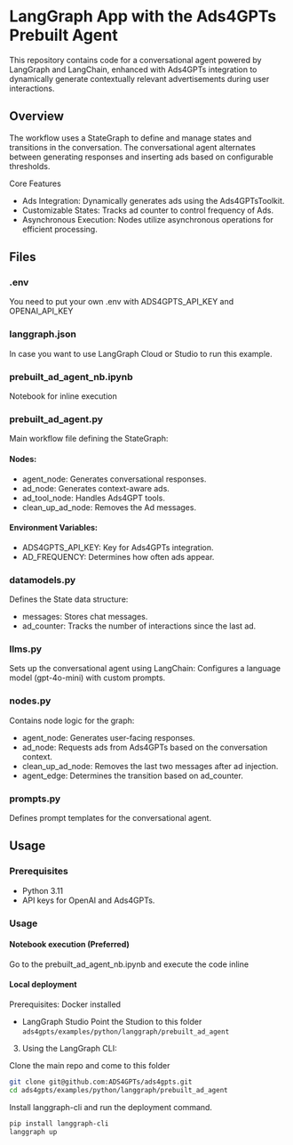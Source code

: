# LangGraph App with the Ads4GPTs Prebuilt Agent

This repository contains code for a conversational agent powered by LangGraph and LangChain, enhanced with Ads4GPTs integration to dynamically generate contextually relevant advertisements during user interactions.

## Overview

The workflow uses a StateGraph to define and manage states and transitions in the conversation. The conversational agent alternates between generating responses and inserting ads based on configurable thresholds.

Core Features
- Ads Integration: Dynamically generates ads using the Ads4GPTsToolkit.
- Customizable States: Tracks ad counter to control frequency of Ads.
- Asynchronous Execution: Nodes utilize asynchronous operations for efficient processing.

## Files

### .env

You need to put your own .env with ADS4GPTS_API_KEY and OPENAI_API_KEY

### langgraph.json

In case you want to use LangGraph Cloud or Studio to run this example.

### prebuilt_ad_agent_nb.ipynb

Notebook for inline execution

### prebuilt_ad_agent.py

Main workflow file defining the StateGraph:

#### Nodes:
- agent_node: Generates conversational responses.
- ad_node: Generates context-aware ads.
- ad_tool_node: Handles Ads4GPT tools.
- clean_up_ad_node: Removes the Ad messages.

#### Environment Variables:
- ADS4GPTS_API_KEY: Key for Ads4GPTs integration.
- AD_FREQUENCY: Determines how often ads appear.

### datamodels.py
Defines the State data structure:
- messages: Stores chat messages.
- ad_counter: Tracks the number of interactions since the last ad.

### llms.py
Sets up the conversational agent using LangChain:
Configures a language model (gpt-4o-mini) with custom prompts.

### nodes.py
Contains node logic for the graph:
- agent_node: Generates user-facing responses.
- ad_node: Requests ads from Ads4GPTs based on the conversation context.
- clean_up_ad_node: Removes the last two messages after ad injection.
- agent_edge: Determines the transition based on ad_counter.

### prompts.py
Defines prompt templates for the conversational agent.

## Usage

### Prerequisites
- Python 3.11
- API keys for OpenAI and Ads4GPTs.

### Usage

#### Notebook execution (Preferred)

  Go to the prebuilt_ad_agent_nb.ipynb and execute the code inline

#### Local deployment

Prerequisites: Docker installed

- LangGraph Studio
Point the Studion to this folder `ads4gpts/examples/python/langgraph/prebuilt_ad_agent`

3. Using the LangGraph CLI:

Clone the main repo and come to this folder
```bash
git clone git@github.com:ADS4GPTs/ads4gpts.git
cd ads4gpts/examples/python/langgraph/prebuilt_ad_agent
```

Install langgraph-cli and run the deployment command.
```bash
pip install langgraph-cli
langgraph up
```

